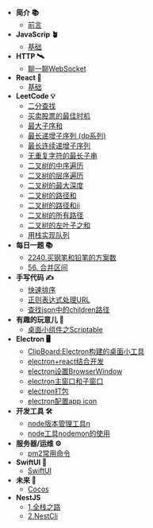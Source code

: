 - **简介 📚**
  - [前言](README.md)
- **JavaScrip 🪴**
  - [基础](javaScript/index.md)
- **HTTP 🛰**
  - [聊一聊WebSocket](http/WebSocket.md)
- **React 🔆**
  - [基础](react/react.md)
-  **LeetCode 💡**
   -  [二分查找](leetcode/binary-search.md)
   - [买卖股票的最佳时机](leetcode/stock.md)
   - [最大子序和](leetCode/maximum-subarray.md)
   - [最长递增子序列 (dp系列)](leetCode/longest-increasing-subsequence.md)
   - [最长连续递增子序列](leetCode/最长连续递增序列.md)
   - [无重复字符的最长子串](leetCode/longest-substring-without-repeating-characters.md)
   - [二叉树的中序遍历](leetcode/binary-tree-inorder-traversal.md)
   - [二叉树的层序遍历](leetcode/binary-tree-level-order-traversal.md)
   - [二叉树的最大深度](leetCode/maximum-depth.md)
   - [二叉树的路径和](leetCode/path-sum.md)
   - [二叉树的路径和ii](leetCode/%E8%B7%AF%E5%BE%84%E6%80%BB%E5%92%8C2.md)
   - [二叉树的所有路径](leetCode/二叉树的所有路径.md)
   - [二叉树的左叶子之和](leetCode/左叶子之和.md)
   - [用栈实现队列](leetCode/stack-queue.md)
-  **每日一题 📚**
   - [2240.买钢笔和铅笔的方案数](dayByDay/2240.%20买钢笔和铅笔的方案数.md)
   - [56. 合并区间](dayByDay/56.%20合并区间.md)
- **手写代码 ✍️**
  - [快速排序](write/quickSort.md)
  - [正则表达式处理URL](write/url.md)
  - [查找json中的children路径](write/json-children.md)
-  **有趣的玩意儿 🥳**
   - [桌面小组件之Scriptable](interesting/scriptable.md)
-  **Electron 🖥**
   - [ClipBoard:Electron构建的桌面小工具](electron/app.md)
   - [electron+react结合开发](electron/rlectron_react.md)
   - [electron设置BrowserWindow](electron/browserWindow.md)
   - [electron主窗口和子窗口](electron/mainLogic.md)
   - [electron打包](electron/package.md)
   - [electron配置app icon](electron/icon.md)
-  **开发工具 🛠**
   - [node版本管理工具n](devTool/n.md)
   - [node工具nodemon的使用](devTool/nodemon.md)
- **服务器/运维 ⚙️**
  - [pm2常用命令](server/pm2.md)
- **SwiftUI 📱**
  - [SwiftUI](xcode/swiftui.md)
- **未来 🔮**
  - [Cocos](future/Cocos.md)
- **NestJS**
  - [1.全栈之路](NestJS/01.全栈之路.md)
  - [2.NestCli](NestJS/nestcli.md)

